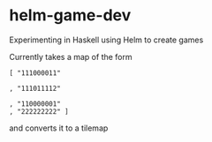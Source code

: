 # helm-game-dev
Experimenting in Haskell using Helm to create games

Currently takes a map of the form

```
[ "111000011"

, "111011112"

, "110000001"
, "222222222" ]
```

and converts it to a tilemap
